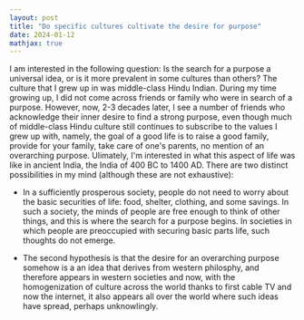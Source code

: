 ```yaml
---
layout: post
title: "Do specific cultures cultivate the desire for purpose"
date: 2024-01-12
mathjax: true
---
```



I am interested in the following question: Is the search for a purpose a universal idea, or is it more prevalent in some cultures than others? The culture that I grew up in was middle-class Hindu Indian. During my time growing up, I did not come across friends or family who were in search of a purpose. However, now, 2-3 decades later, I see a number of friends who acknowledge their inner desire to find a strong purpose, even though much of middle-class Hindu culture still continues to subscribe to the values I grew up with, namely, the goal of a good life is to raise a good family, provide for your family, take care of one's parents, no mention of an overarching purpose. Ulimately, I'm interested in what this aspect of life was like in ancient India, the India of 400 BC to 1400 AD. There are two distinct possibilities in my mind (although these are not exhaustive): 

- In a sufficiently prosperous society, people do not need to worry about the basic securities of life: food, shelter, clothing, and some savings. In such a society, the minds of people are free enough to think of other things, and this is where the search for a purpose begins. In societies in which people are preoccupied with securing basic parts life, such thoughts do not emerge. 

- The second hypothesis is that the desire for an overarching purpose somehow is a an idea that derives from western philosphy, and therefore appears in western societies and now, with the homogenization of culture across the world thanks to first cable TV and now the internet, it also appears all over the world where such ideas have spread, perhaps unknowlingly. 



